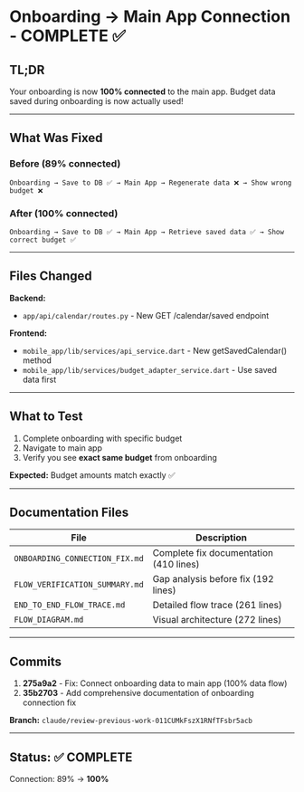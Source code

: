 # Onboarding → Main App Connection - COMPLETE ✅

## TL;DR
Your onboarding is now **100% connected** to the main app. Budget data saved during onboarding is now actually used!

---

## What Was Fixed

### Before (89% connected)
```
Onboarding → Save to DB ✅ → Main App → Regenerate data ❌ → Show wrong budget ❌
```

### After (100% connected)
```
Onboarding → Save to DB ✅ → Main App → Retrieve saved data ✅ → Show correct budget ✅
```

---

## Files Changed

**Backend:**
- `app/api/calendar/routes.py` - New GET /calendar/saved endpoint

**Frontend:**
- `mobile_app/lib/services/api_service.dart` - New getSavedCalendar() method
- `mobile_app/lib/services/budget_adapter_service.dart` - Use saved data first

---

## What to Test

1. Complete onboarding with specific budget
2. Navigate to main app
3. Verify you see **exact same budget** from onboarding

**Expected:** Budget amounts match exactly ✅

---

## Documentation Files

| File | Description |
|------|-------------|
| `ONBOARDING_CONNECTION_FIX.md` | Complete fix documentation (410 lines) |
| `FLOW_VERIFICATION_SUMMARY.md` | Gap analysis before fix (192 lines) |
| `END_TO_END_FLOW_TRACE.md` | Detailed flow trace (261 lines) |
| `FLOW_DIAGRAM.md` | Visual architecture (272 lines) |

---

## Commits

1. **275a9a2** - Fix: Connect onboarding data to main app (100% data flow)
2. **35b2703** - Add comprehensive documentation of onboarding connection fix

**Branch:** `claude/review-previous-work-011CUMkFszX1RNfTFsbr5acb`

---

## Status: ✅ COMPLETE

Connection: 89% → **100%**
